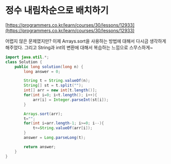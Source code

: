 # 정수 내림차순으로 배치하기

[https://programmers.co.kr/learn/courses/30/lessons/12933](https://programmers.co.kr/learn/courses/30/lessons/12933)

어렵지 않은 문제였지만? 이제 Arrays.sort을 사용하는 방법에 대해서 다시금 생각하게 해주었다. 그리고 String과 int의 변환에 대해서 복습하는 느낌으로 스무스하게\~

```java
import java.util.*;
class Solution {
    public long solution(long n) {
        long answer = 0;

        String t = String.valueOf(n);
        String[] st = t.split("");
        int[] arr = new int[t.length()];
        for(int i=0; i<t.length(); i++){
            arr[i] = Integer.parseInt(st[i]);
        }

        Arrays.sort(arr);
        t="";
        for(int i=arr.length-1; i>=0; i--){
            t+=String.valueOf(arr[i]);
        }
        answer = Long.parseLong(t);

        return answer;
    }
}
```
